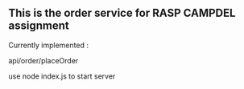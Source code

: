 ## This is the order service for RASP CAMPDEL assignment

Currently implemented : 

api/order/placeOrder

use node index.js to start server